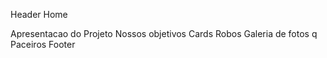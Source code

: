 Header
Home

Apresentacao do Projeto 
Nossos objetivos 
Cards Robos 
Galeria de fotos  q
Paceiros
Footer